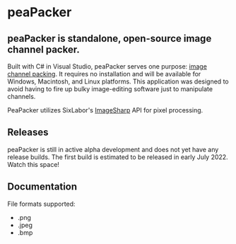 # peaPacker

## peaPacker is standalone, open-source image channel packer.

Built with C# in Visual Studio, peaPacker serves one purpose: [image channel packing](http://wiki.polycount.com/wiki/ChannelPacking).  It requires no installation and will be available for Windows, Macintosh, and Linux platforms.  This application was designed to avoid having to fire up bulky image-editing software just to manipulate channels.

PeaPacker utilizes SixLabor's [ImageSharp](https://github.com/SixLabors/ImageSharp) API for pixel processing.

## Releases

peaPacker is still in active alpha development and does not yet have any release builds.  The first build is estimated to be released in early July 2022.   Watch this space!

## Documentation

File formats supported:
- .png
- .jpeg
- .bmp